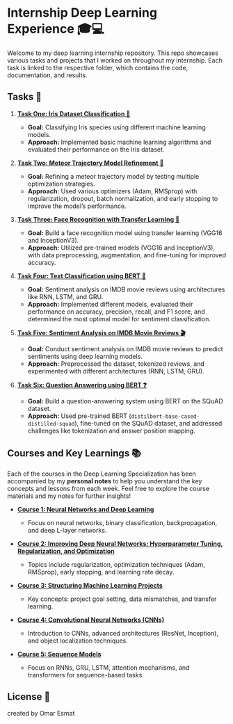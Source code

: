 # Internship Deep Learning Experience 🎓💻

Welcome to my deep learning internship repository. This repo showcases various tasks and projects that I worked on throughout my internship. Each task is linked to the respective folder, which contains the code, documentation, and results.

## Tasks 🚀

1. **[Task One: Iris Dataset Classification 🌸](https://github.com/OmarEsmat/Internship-Deep-Learning-Experience/tree/master/tasks/1-iris)**
   - **Goal:** Classifying Iris species using different machine learning models.
   - **Approach:** Implemented basic machine learning algorithms and evaluated their performance on the Iris dataset.

2. **[Task Two: Meteor Trajectory Model Refinement 🌠](https://github.com/OmarEsmat/Internship-Deep-Learning-Experience/tree/master/tasks/2-fashion%20mnist)**
   - **Goal:** Refining a meteor trajectory model by testing multiple optimization strategies.
   - **Approach:** Used various optimizers (Adam, RMSprop) with regularization, dropout, batch normalization, and early stopping to improve the model’s performance.

3. **[Task Three: Face Recognition with Transfer Learning 👤](https://github.com/OmarEsmat/Internship-Deep-Learning-Experience/tree/master/tasks/3-face%20recognition)**
   - **Goal:** Build a face recognition model using transfer learning (VGG16 and InceptionV3).
   - **Approach:** Utilized pre-trained models (VGG16 and InceptionV3), with data preprocessing, augmentation, and fine-tuning for improved accuracy.

4. **[Task Four: Text Classification using BERT 📖](https://github.com/OmarEsmat/Internship-Deep-Learning-Experience/tree/master/tasks/4-text%20classification%20using%20bert)**
   - **Goal:** Sentiment analysis on IMDB movie reviews using architectures like RNN, LSTM, and GRU.
   - **Approach:** Implemented different models, evaluated their performance on accuracy, precision, recall, and F1 score, and determined the most optimal model for sentiment classification.

5. **[Task Five: Sentiment Analysis on IMDB Movie Reviews 🎬](https://github.com/OmarEsmat/Internship-Deep-Learning-Experience/tree/master/tasks/5-Sentiment%20Analysis%20on%20IMDB%20Movie%20Reviews)**
   - **Goal:** Conduct sentiment analysis on IMDB movie reviews to predict sentiments using deep learning models.
   - **Approach:** Preprocessed the dataset, tokenized reviews, and experimented with different architectures (RNN, LSTM, GRU).

6. **[Task Six: Question Answering using BERT ❓](https://github.com/OmarEsmat/Internship-Deep-Learning-Experience/tree/master/tasks/6--Question%20Answering%20using%20bert)**
   - **Goal:** Build a question-answering system using BERT on the SQuAD dataset.
   - **Approach:** Used pre-trained BERT (`distilbert-base-cased-distilled-squad`), fine-tuned on the SQuAD dataset, and addressed challenges like tokenization and answer position mapping.

## Courses and Key Learnings 📚

Each of the courses in the Deep Learning Specialization has been accompanied by my **personal notes** to help you understand the key concepts and lessons from each week. Feel free to explore the course materials and my notes for further insights!

- **[Course 1: Neural Networks and Deep Learning](https://github.com/OmarEsmat/Internship-Deep-Learning-Experience/tree/master/Deep%20learning%20specialization%20courses/1-neural%20network%20and%20deep%20learning%20course)**
  - Focus on neural networks, binary classification, backpropagation, and deep L-layer networks.

- **[Course 2: Improving Deep Neural Networks: Hyperparameter Tuning, Regularization, and Optimization](https://github.com/OmarEsmat/Internship-Deep-Learning-Experience/tree/master/Deep%20learning%20specialization%20courses/2-improving%20Deep%20Neural%20Networks%20%20Hyperparameter%20Tuning%20%2C%20Regularization%20and%20Optimization)**
  - Topics include regularization, optimization techniques (Adam, RMSprop), early stopping, and learning rate decay.

- **[Course 3: Structuring Machine Learning Projects](https://github.com/OmarEsmat/Internship-Deep-Learning-Experience/tree/master/Deep%20learning%20specialization%20courses/3-Structuring%20Machine%20Learning%20Projects)**
  - Key concepts: project goal setting, data mismatches, and transfer learning.

- **[Course 4: Convolutional Neural Networks (CNNs)](https://github.com/OmarEsmat/Internship-Deep-Learning-Experience/tree/master/Deep%20learning%20specialization%20courses/4-Convolutional%20Neural%20Networks)**
  - Introduction to CNNs, advanced architectures (ResNet, Inception), and object localization techniques.

- **[Course 5: Sequence Models](https://github.com/OmarEsmat/Internship-Deep-Learning-Experience/tree/master/Deep%20learning%20specialization%20courses/5-Sequence%20Models)**
  - Focus on RNNs, GRU, LSTM, attention mechanisms, and transformers for sequence-based tasks.

## License 📄
created by Omar Esmat 
